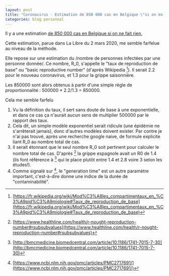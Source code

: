 ```yaml
---
layout: post
title: "Coronavirus - Estimation de 850 000 cas en Belgique \"si on en fait rien\""
categories: blog personnal
---
```


Il y a une estimation [de 850 000 cas en Belgique si on ne fait rien.](https://www.lalibre.be/debats/opinions/coronavirus-sans-mesures-de-precaution-drastiques-on-risque-d-avoir-850-000-personnes-infectees-et-50-000-morts-en-belgique-5e5cf60f9978e23106a0bfd9)

Cette estimation, parue dans La Libre du 2 mars 2020, me semble farfelue au niveau de la méthode.

Elle repose sur une estimation du /nombre de personnes infectées par une personne donnée/. 
Ce nombre, R_0, s'appelle le "taux de reproduction de base" ou "basic reproductive number" (d'après Wikipedia [^1]).
Il serait 2.2 pour le nouveau coronavirus, et 1.3 pour la grippe saisonnière.

Les 850000 sont alors obtenus à partir d'une simple règle de proportionnalité : 500000 * 2.2/1.3 = 850000.

Cela me semble farfelu

1. Vu la définition du taux, il sert sans doute de base à une exponentielle, et dans ce cas ça n'aurait aucun sens de multiplier 500000 par le rapport des taux.
2. Cela dit, un simple modèle exponentiel serait ridicule (une épidémie ne s'arrêterait jamais), donc d'autres modèles doivent exister. 
   Par contre je n'ai pas trouvé, après une recherche google naive, de formule explicite liant R_0 au nombre total de cas.
3. Il serait étonnant que le seul nombre R_0 soit pertinent pour calculer le nombre total de cas. D'après [^4] la grippe espagnole avait un R0 de 1.4 (ils font référence à [^5] qui le place plutôt entre 1.4 et 2.8 voire 3 selon les études!).
4. Comme signalé sur [^2], le "generation time" est un autre paramètre important, c'est-à-dire donne une indice de la durée de "contaminabilité".


[^1]: [https://fr.wikipedia.org/wiki/Mod%C3%A8les_compartimentaux_en_%C3%A9pid%C3%A9miologie#Taux_de_reproduction_de_base](https://fr.wikipedia.org/wiki/Mod%C3%A8les_compartimentaux_en_%C3%A9pid%C3%A9miologie#Taux_de_reproduction_de_base)
[^2]: [https://www.ncbi.nlm.nih.gov/pmc/articles/PMC2717691/](https://www.ncbi.nlm.nih.gov/pmc/articles/PMC2717691/)
[^3]: [https://www.healthknowledge.org.uk/public-health-textbook/research-methods/1a-epidemiology/epidemic-theory](https://www.healthknowledge.org.uk/public-health-textbook/research-methods/1a-epidemiology/epidemic-theory)
[^4]: [https://www.healthline.com/health/r-nought-reproduction-number#rsubsubvalues](https://www.healthline.com/health/r-nought-reproduction-number#rsubsubvalues)
[^5]: [http://bmcmedicine.biomedcentral.com/article/10.1186/1741-7015-7-30](http://bmcmedicine.biomedcentral.com/article/10.1186/1741-7015-7-30)
